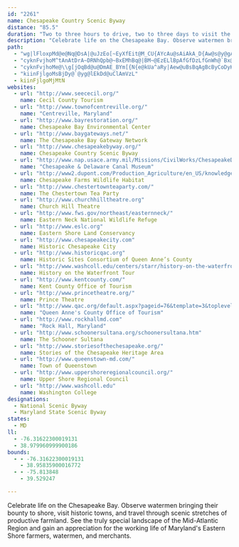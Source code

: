 ```yaml
---
id: "2261"
name: Chesapeake Country Scenic Byway
distance: "85.5"
duration: "Two to three hours to drive, two to three days to visit the entire byway"
description: "Celebrate life on the Chesapeake Bay. Observe watermen bringing their bounty to shore, visit historic towns, and travel through scenic stretches of productive farmland. See the truly special landscape of the Mid-Atlantic Region and gain an appreciation for the working life of Maryland's Eastern Shore farmers, watermen, and merchants."
path:
  - "wg|lFloxpMd@e@Nq@DsA|@uJzEo[~EyXfEit@M_CU{AYcAu@sAiAkA_D{Aw@s@y@gAe@cA_@yAS_B?mB^iGNs@@AFCBEBO?IAKAECCACEs@HqBh@sEjRwVnEyGr@{IrDml@nAwOXsB`CaHzLq\\xDsJx@sCJaAEyAi@sEUeAe@qAgC}D}DeJmDcLYeCCyBdFy`@hBmMX}@t@oAfFaGbAaCtHeZjAkFZuB`Co|@hDqX^wAbBuDnYyl@bCoEpA_DXmAE_DsBm`@@uIk@{LsAgTYk[SsEeHy_@s@mCiAqB}DiDkIqIyBoD{KrLsBqDgFoGuAwC]MyAmDuEyHeE}FkMuNkIgHuPyMwF_G}CmE_BmCsDiHqBqEoCaImIgYmDsMyCsMQYaAsDo@mCIWCIEEEEC?G?A@Wb@uHrQcA`BcD`EWY]{Lu@uLcBiM}AsIqJ_d@m@eBe@m@mEgCcf@sa@qIyHmYkVqWgLsVaJsA]uABgFd@wN`EeG@}Ds@oAm@iDkDaBmAsEcJo@eAgAgAoEkDw@_AWg@YsA_AkHcAkVy@{HAsAPeEhA_RXeHMyCoBiSsCkTqAuMMgBNyKI_BiCiPCy@PyIcA{KCaA^eGI}CUyAy@kBmByBy@sAuAyCsCyG}@gC}DmMyBcDiDqIiAoFOsA[gFW}Au@{B}As@uLaCmD]_AU_@Ws@wBUuBImCJqFQo@gEyHuAkAyLuI}KwHIQwEyCcBw@uAiC}C_E_@y@S_AGqBq@qEmC_GoCsE}CsD_LaEiD_A}E_@mEg@eOsD{M}DkNoDwe@mNcC{@_CgBaJeLoCiFiAqCeGqTwGwWmBkFo@uAoByBwCqBcCm@cDg@gJSkLw@sRa@sC`@_Bd@mDdBoBl@mR|IyC^aHYwZgDcBy@cC_Bod@ai@oDsEeBgB}@w@{DmB}IuDoReKgCiB}AmBgHmP}A_CcIgJmEoFyFmJm^yj@_BsCeEqGqBcCoAoB{I_IiQiT{M}PcJ{KkWiYsTuTiQyPoAcAmDgBmF{@mEFsC`@yA^m\\`OoHrBmf@fGiGrAcC~@wGxDqD~DoCtEu\\rm@wj@jbAoCrFgDpHc}AlaE_O|`@_Oh_@sBvGoCtNw@zCq@xByErMuEvL{K|R"
  - "cyknFvjhoM^tAnAtDrA~DRNhQpb@~BxEMhBq@|BM~@EzELlBpAfGfDzLfGnWh@`Bx@lBhRz[lHjObAlC^~A^fF?~BWfCm@vCgMr[m@lBY~A}Djb@kQlcBWjDSxGQjMmVjqCi@`IEvADvEXnVdArEf@fAtAvBtn@|q@hCzC~P`R~s@hx@tM`K|Ax@vGjBfl@tLtUhFnk@zL`ZxDtDv@~`@~OdPpH~NvJ~JjHrCzAtf@nR`ExBrCvBf@l@`BxC`Xhi@nBrB|CxBjDjBjDlC|AfBpHhKdAjAbDjBhBzA|A~AbBrCr@fBn@`FTbHlBt^JjCBtFlESbFk@hAY|FiBtJgHdAc@hAO|EQtJfDhARpGEfE_@nBg@bOeG|BaBnGmFtA{@bEkAbBClAZ`KnFp[tD|TjEfDf@nAJhC?|KYxSaA`UyEhBi@|SkNxBgAhA]dMqA`n@aFpH_AvJiBvFSj~@_AxAe@`EaEhAc@dGMvAF|GdAhCFjJuA|GqC|@ShBQxFGtAKdBYhDoA|Fl@|AcArAwA~CoCn@SvES|By@dLJ`Lr@hAVzBz@dDp@d\\k@nHFfJXlBp@lWrLxKrG"
  - "cyknFvjhoMe@\\g[jOqBd@u@DmAE_BYm[{N{e@kUa^aRy|Aew@uBsBqAgBcByCoDyK{A{DeBkCmC{CiGeE_DuCqQsUyAcCsBkEcBgFoAoF}@qFu@gGiA{De@kA}DmHsAyAgK{J}CgDcEmGiAoCq@eDOyA]_Jw@iFU_Ay@uBuAcC{GsGwk@md@aIwHoLyPgVg\\eRcWgJgLycAceAkO_Pw[a\\cAaBs@sC}Gum@mH{e@Uw@wAuCa[si@i@qAu@{CGsGtF_eBNsKOmEi@cFc@eB_DqJaBcCkCyCaEkCmDgByBsBsBqCyA{CsJy]w@qDcC}Mu@aHi@mGsAye@mAmf@QgDyA_KsAiGgDaNeC{Li@aHm@oNiBsh@o@iRKsK]uIuIzBoBb@o@?g[qDem@}HeB?y@NgDxAaJ|EwIfEaAl@yK`FcGdDiI`IyAx@{@RyBPgBIiBa@gFeBcC_@yCP}GfAgC?iDaAkEsBaLaG}HsEsFkE{VcV}DgDaKmHcBaAmIeDqE_BoDg@c]aAwBEgCJwJfBaBC{@MwAq@{@{@gGaKm@m@uAq@mF{AgGi@i@Mog@cUg]{NsDu@yI}@uIo@ih@iAsBB_PlAoRdAk^lDmATcAd@eBhAoS~R}P`NmD`BeCn@_m@fGoBn@}ExBsAXsBPsA?qAKgB[cGkCaYaOyAkAiAuAcBgDo@yBgBsJuA{FkKo\\wA{CsJiPcBeCsP_Q_G_Iw@y@_Am@cBk@_CYqF]gHGoQXcUY}Be@oB_AgC{BoDgFsDqDk[cRmD_DuNeNoa@{YoQwMaZoUmE_Egk@an@}EiEyB}AsDuB_UeKu@]s@[iBu@cFuBi@UaD_AyEuA"
  - "kiinFjlgoMsBjDy@`@yg@lEkDd@uClAmVzL"
  - kiinFjlgoMjMtN
websites:
  - url: "http://www.seececil.org/"
    name: Cecil County Tourism
  - url: "http://www.townofcentreville.org/"
    name: "Centreville, Maryland"
  - url: "http://www.bayrestoration.org/"
    name: Chesapeake Bay Environmental Center
  - url: "http://www.baygateways.net/"
    name: The Chesapeake Bay Gateway Network
  - url: "http://www.chesapeakebyway.org/"
    name: Chesapeake Country Scenic Byway
  - url: "http://www.nap.usace.army.mil/Missions/CivilWorks/ChesapeakeDelawareCanal/CanalHistory.aspx"
    name: "Chesapeake & Delaware Canal Museum"
  - url: "http://www2.dupont.com/Production_Agriculture/en_US/knowledge_center/ChesapeakeFarms.html"
    name: Chesapeake Farms Wildlife Habitat
  - url: "http://www.chestertownteaparty.com/"
    name: The Chestertown Tea Party
  - url: "http://www.churchhilltheatre.org"
    name: Church Hill Theatre
  - url: "http://www.fws.gov/northeast/easternneck/"
    name: Eastern Neck National Wildlife Refuge
  - url: "http://www.eslc.org"
    name: Eastern Shore Land Conservancy
  - url: "http://www.chesapeakecity.com"
    name: Historic Chesapeake City
  - url: "http://www.historicqac.org"
    name: Historic Sites Consortium of Queen Anne’s County
  - url: "http://www.washcoll.edu/centers/starr/history-on-the-waterfront.php"
    name: History on the Waterfront Tour
  - url: "http://www.kentcounty.com/"
    name: Kent County Office of Tourism
  - url: "http://www.princetheatre.org/"
    name: Prince Theatre
  - url: "http://www.qac.org/default.aspx?pageid=76&template=3&toplevel=34"
    name: "Queen Anne's County Office of Tourism"
  - url: "http://www.rockhallmd.com"
    name: "Rock Hall, Maryland"
  - url: "http://www.schoonersultana.org/schoonersultana.htm"
    name: The Schooner Sultana
  - url: "http://www.storiesofthechesapeake.org/"
    name: Stories of the Chesapeake Heritage Area
  - url: "http://www.queenstown-md.com/"
    name: Town of Queenstown
  - url: "http://www.uppershoreregionalcouncil.org/"
    name: Upper Shore Regional Council
  - url: "http://www.washcoll.edu"
    name: Washington College
designations:
  - National Scenic Byway
  - Maryland State Scenic Byway
states:
  - MD
ll:
  - -76.31622300019131
  - 38.979960999900186
bounds:
  - - -76.31622300019131
    - 38.95835900016772
  - - -75.813848
    - 39.529247

---
```


Celebrate life on the Chesapeake Bay. Observe watermen bringing their bounty to shore, visit historic towns, and travel through scenic stretches of productive farmland. See the truly special landscape of the Mid-Atlantic Region and gain an appreciation for the working life of Maryland's Eastern Shore farmers, watermen, and merchants.
